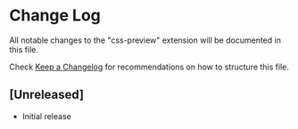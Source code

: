 # Change Log

All notable changes to the "css-preview" extension will be documented in this file.

Check [Keep a Changelog](http://keepachangelog.com/) for recommendations on how to structure this file.

## [Unreleased]

- Initial release